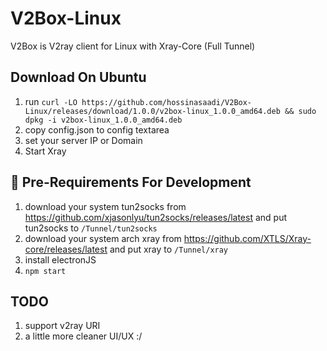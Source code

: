 # V2Box-Linux
V2Box is V2ray client for Linux with Xray-Core (Full Tunnel)

## Download On Ubuntu

1) run `curl -LO https://github.com/hossinasaadi/V2Box-Linux/releases/download/1.0.0/v2box-linux_1.0.0_amd64.deb && sudo dpkg -i v2box-linux_1.0.0_amd64.deb`
2) copy config.json to config textarea
3) set your server IP or Domain 
4) Start Xray

## :book: Pre-Requirements For Development

1) download your system tun2socks from https://github.com/xjasonlyu/tun2socks/releases/latest and put tun2socks to `/Tunnel/tun2socks`
2) download your system arch xray from https://github.com/XTLS/Xray-core/releases/latest and put xray to `/Tunnel/xray`
3) install electronJS
4) `npm start`



## TODO

1) support v2ray URI
2) a little more cleaner UI/UX :/
